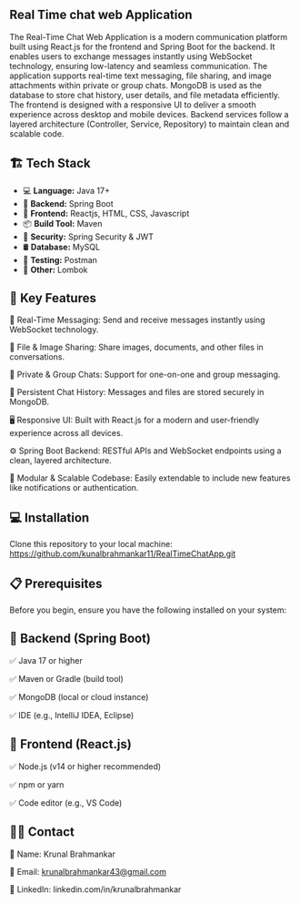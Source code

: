 ## Real Time chat web Application 
The Real-Time Chat Web Application is a modern communication platform built using React.js for the frontend and Spring Boot for the backend. It enables users to exchange messages instantly using WebSocket technology, ensuring low-latency and seamless communication. The application supports real-time text messaging, file sharing, and image attachments within private or group chats. MongoDB is used as the database to store chat history, user details, and file metadata efficiently.
The frontend is designed with a responsive UI to deliver a smooth experience across desktop and mobile devices. Backend services follow a layered architecture (Controller, Service, Repository) to maintain clean and scalable code.

## 🏗️ Tech Stack
- 💻 **Language:** Java 17+
- 🌱 **Backend:** Spring Boot
- 🌱 **Frontend:** Reactjs, HTML, CSS, Javascript
- 📦 **Build Tool:** Maven
- 🔐 **Security:** Spring Security & JWT
- 🛢 **Database:** MySQL
- 🧪 **Testing:** Postman
- 🧩 **Other:** Lombok

## 🔑 Key Features

🔄 Real-Time Messaging: Send and receive messages instantly using WebSocket technology.

📎 File & Image Sharing: Share images, documents, and other files in conversations.

💬 Private & Group Chats: Support for one-on-one and group messaging.

💾 Persistent Chat History: Messages and files are stored securely in MongoDB.

🖥️ Responsive UI: Built with React.js for a modern and user-friendly experience across all devices.

⚙️ Spring Boot Backend: RESTful APIs and WebSocket endpoints using a clean, layered architecture.

🧩 Modular & Scalable Codebase: Easily extendable to include new features like notifications or authentication.

## 💻 Installation 
Clone this repository to your local machine:
https://github.com/kunalbrahmankar11/RealTimeChatApp.git

## 📋 Prerequisites
Before you begin, ensure you have the following installed on your system:

## 🔧 Backend (Spring Boot)
✅ Java 17 or higher

✅ Maven or Gradle (build tool)

✅ MongoDB (local or cloud instance)

✅ IDE (e.g., IntelliJ IDEA, Eclipse)

## 🎨 Frontend (React.js)
✅ Node.js (v14 or higher recommended)

✅ npm or yarn

✅ Code editor (e.g., VS Code)

## 🙋‍♂️ Contact

📂 Name: Krunal Brahmankar

📂 Email: krunalbrahmankar43@gmail.com

📂 LinkedIn: linkedin.com/in/krunalbrahmankar

